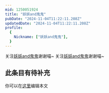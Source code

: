 ```yaml
---
mid: 1250051924
title: "妖妖and鬼鬼"
pubDate: "2024-11-04T11:22:11.208Z"
updatedDate: "2024-11-04T11:22:11.208Z"
profile:
  {
    Nickname: ["妖妖and鬼鬼"],
  }
---
```


关注[妖妖and鬼鬼](https://space.bilibili.com/1250051924)谢谢喵~ 关注[妖妖and鬼鬼](https://space.bilibili.com/1250051924)谢谢喵~

## 此条目有待补充
你可以在[这里](https://github.com/Yuhanawa/VTuber.ICU/edit/master/src/content/v/妖妖and鬼鬼/index.md)编辑本文
